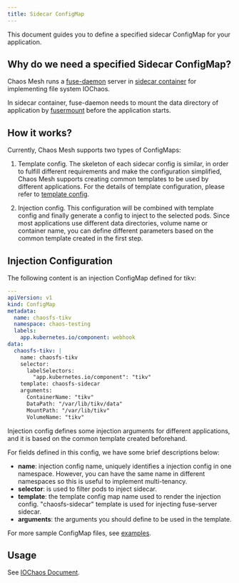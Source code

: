 ```yaml
---
title: Sidecar ConfigMap
---
```


This document guides you to define a specified sidecar ConfigMap for your application.

## Why do we need a specified Sidecar ConfigMap?

Chaos Mesh runs a [fuse-daemon](https://www.kernel.org/doc/Documentation/filesystems/fuse.txt) server in [sidecar container](https://www.magalix.com/blog/the-sidecar-pattern) for implementing file system IOChaos.

In sidecar container, fuse-daemon needs to mount the data directory of application by [fusermount](http://manpages.ubuntu.com/manpages/bionic/en/man1/fusermount.1.html) before the application starts.

## How it works?

Currently, Chaos Mesh supports two types of ConfigMaps:

1. Template config. The skeleton of each sidecar config is similar, in order to fulfill different requirements and make the configuration simplified,
   Chaos Mesh supports creating common templates to be used by different applications. For the details of template configuration, please refer to [template config](sidecar_template.md).

2. Injection config. This configuration will be combined with template config and finally generate a config to inject to the selected pods.
   Since most applications use different data directories, volume name or container name, you can define different parameters based on the common template created in the first step.

## Injection Configuration

The following content is an injection ConfigMap defined for tikv:

```yaml
---
apiVersion: v1
kind: ConfigMap
metadata:
  name: chaosfs-tikv
  namespace: chaos-testing
  labels:
    app.kubernetes.io/component: webhook
data:
  chaosfs-tikv: |
    name: chaosfs-tikv
    selector:
      labelSelectors:
        "app.kubernetes.io/component": "tikv"
    template: chaosfs-sidecar
    arguments:
      ContainerName: "tikv"
      DataPath: "/var/lib/tikv/data"
      MountPath: "/var/lib/tikv"
      VolumeName: "tikv"
```

Injection config defines some injection arguments for different applications, and it is based on the common template created beforehand.

For fields defined in this config, we have some brief descriptions below:

- **name**: injection config name, uniquely identifies a injection config in one namespace.
  However, you can have the same name in different namespaces so this is useful to implement multi-tenancy.
- **selector**: is used to filter pods to inject sidecar.
- **template**: the template config map name used to render the injection config. "chaosfs-sidecar" template is used for injecting fuse-server sidecar.
- **arguments**: the arguments you should define to be used in the template.

For more sample ConfigMap files, see [examples](https://github.com/chaos-mesh/chaos-mesh/tree/release-0.9/examples/chaosfs-configmap).

## Usage

See [IOChaos Document](io_chaos.md).
